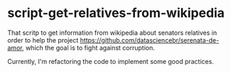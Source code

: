 # script-get-relatives-from-wikipedia

That scritp to get information from wikipedia about senators relatives in order to help the project https://github.com/datasciencebr/serenata-de-amor, 
which the goal is to fight against corruption.

Currently, I'm refactoring the code to implement some good practices.
